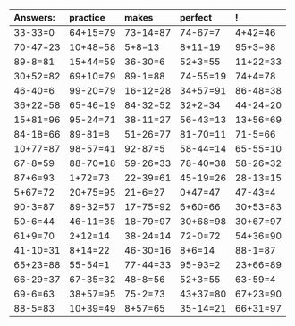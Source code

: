 | Answers: | practice | makes | perfect | ! |
| :--- | :--- | :--- | :--- | :--- |
| 33-33=0 | 64+15=79 | 73+14=87 | 74-67=7 | 4+42=46 | 
| 70-47=23 | 10+48=58 | 5+8=13 | 8+11=19 | 95+3=98 | 
| 89-8=81 | 15+44=59 | 36-30=6 | 52+3=55 | 11+22=33 | 
| 30+52=82 | 69+10=79 | 89-1=88 | 74-55=19 | 74+4=78 | 
| 46-40=6 | 99-20=79 | 16+12=28 | 34+57=91 | 86-48=38 | 
| 36+22=58 | 65-46=19 | 84-32=52 | 32+2=34 | 44-24=20 | 
| 15+81=96 | 95-24=71 | 38-11=27 | 56-43=13 | 13+56=69 | 
| 84-18=66 | 89-81=8 | 51+26=77 | 81-70=11 | 71-5=66 | 
| 10+77=87 | 98-57=41 | 92-87=5 | 58-44=14 | 65-55=10 | 
| 67-8=59 | 88-70=18 | 59-26=33 | 78-40=38 | 58-26=32 | 
| 87+6=93 | 1+72=73 | 22+39=61 | 45-19=26 | 28-13=15 | 
| 5+67=72 | 20+75=95 | 21+6=27 | 0+47=47 | 47-43=4 | 
| 90-3=87 | 89-32=57 | 17+75=92 | 6+60=66 | 30+53=83 | 
| 50-6=44 | 46-11=35 | 18+79=97 | 30+68=98 | 30+67=97 | 
| 61+9=70 | 2+12=14 | 38-24=14 | 72-0=72 | 54+36=90 | 
| 41-10=31 | 8+14=22 | 46-30=16 | 8+6=14 | 88-1=87 | 
| 65+23=88 | 55-54=1 | 77-44=33 | 95-93=2 | 23+66=89 | 
| 66-29=37 | 67-35=32 | 48+8=56 | 52+3=55 | 63-59=4 | 
| 69-6=63 | 38+57=95 | 75-2=73 | 43+37=80 | 67+23=90 | 
| 88-5=83 | 10+39=49 | 8+57=65 | 35-14=21 | 66+31=97 | 
